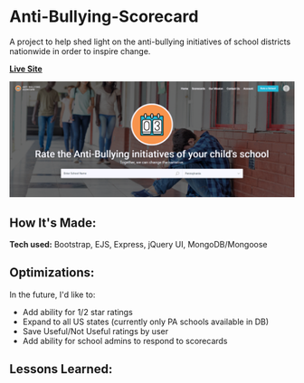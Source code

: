# Anti-Bullying-Scorecard
A project to help shed light on the anti-bullying initiatives of school districts nationwide in order to inspire change.

[**Live Site**](https://anti-bullying-scorecard.onrender.com/)

![Anti-Bullying Scorecard](/public/img/screenshot.png "Anti-Bullying Scorecard")

## How It's Made:
**Tech used:** Bootstrap, EJS, Express, jQuery UI, MongoDB/Mongoose


## Optimizations:
In the future, I'd like to:
- Add ability for 1/2 star ratings
- Expand to all US states (currently only PA schools available in DB)
- Save Useful/Not Useful ratings by user
- Add ability for school admins to respond to scorecards


## Lessons Learned:
